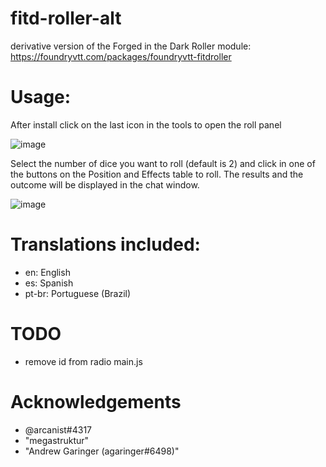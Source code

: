 # fitd-roller-alt
derivative version of the Forged in the Dark Roller module: https://foundryvtt.com/packages/foundryvtt-fitdroller

# Usage:
After install click on the last icon in the tools to open the roll panel

![image](https://user-images.githubusercontent.com/83596301/178025714-ea4c91de-03c8-4299-b3d4-0e2fa5d92e1e.png)

Select the number of dice you want to roll (default is 2) and click in one of the buttons on the Position and Effects table to roll. The results and the outcome will be displayed in the chat window.

![image](https://user-images.githubusercontent.com/662913/177671190-0cc656c2-f0ae-4881-8ffa-a6f63a79a4b9.png)

# Translations included:
- en: English
- es: Spanish
- pt-br: Portuguese (Brazil)


# TODO

- remove id from radio main.js

# Acknowledgements

- @arcanist#4317 
- "megastruktur"
- "Andrew Garinger (agaringer#6498)"

